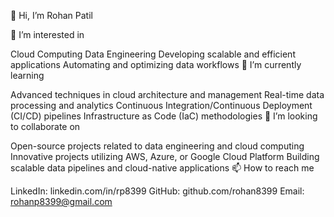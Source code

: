 👋 Hi, I’m Rohan Patil

👀 I’m interested in

Cloud Computing
Data Engineering
Developing scalable and efficient applications
Automating and optimizing data workflows
🌱 I’m currently learning

Advanced techniques in cloud architecture and management
Real-time data processing and analytics
Continuous Integration/Continuous Deployment (CI/CD) pipelines
Infrastructure as Code (IaC) methodologies
💞️ I’m looking to collaborate on

Open-source projects related to data engineering and cloud computing
Innovative projects utilizing AWS, Azure, or Google Cloud Platform
Building scalable data pipelines and cloud-native applications
📫 How to reach me

LinkedIn: linkedin.com/in/rp8399
GitHub: github.com/rohan8399
Email: rohanp8399@gmail.com

